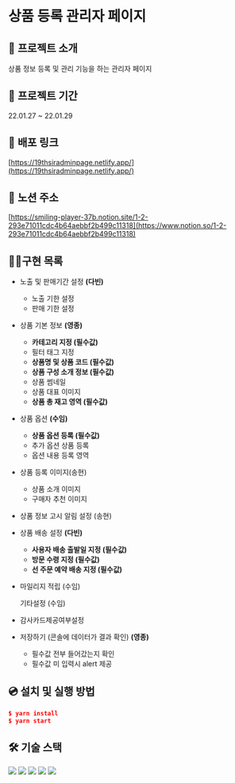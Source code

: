 # 상품 등록 관리자 페이지


## 💁 **프로젝트 소개**


상품 정보 등록 및 관리 기능을 하는 관리자 페이지

## 📆 **프로젝트 기간**


22.01.27 ~ 22.01.29

## **🔗 배포 링크**


[https://19thsiradminpage.netlify.app/](https://19thsiradminpage.netlify.app/)

## **📄 노션 주소**

[https://smiling-player-37b.notion.site/1-2-293e71011cdc4b64aebbf2b499c11318](https://www.notion.so/1-2-293e71011cdc4b64aebbf2b499c11318)

## **👩‍💻구현 목록**

- 노출 및 판매기간 설정 **(다빈)**
    - 노출 기한 설정
    - 판매 기한 설정
- 상품 기본 정보 **(영종)**
    - **카테고리 지정 (필수값)**
    - 필터 태그 지정
    - **상품명 및 상품 코드 (필수값)**
    - **상품 구성 소개 정보 (필수값)**
    - 상품 썸네일
    - 상품 대표 이미지
    - **상품 총 재고 영역 (필수값)**
- 상품 옵션 **(수임)**
    - **상품 옵션 등록 (필수값)**
    - 추가 옵션 상품 등록
    - 옵션 내용 등록 영역
- 상품 등록 이미지(송현)
    - 상품 소개 이미지
    - 구매자 추천 이미지
- 상품 정보 고시 알림 설정 (송현)
- 상품 배송 설정 **(다빈)**
    - **사용자 배송 출발일 지정 (필수값)**
    - **방문 수령 지정 (필수값)**
    - **선 주문 예약 배송 지정 (필수값)**
- 마일리지 적립 (수임)
    
    기타설정 (수임)
    
- 감사카드제공여부설정
- 저장하기 (콘솔에 데이터가 결과 확인) **(영종)**
    - 필수값 전부 들어갔는지 확인
    - 필수값 미 입력시 alert 제공

## **💿 설치 및 실행 방법**

```json
$ yarn install
$ yarn start
```

## **🛠️ 기술 스택**
<img src="https://img.shields.io/badge/html5-E34F26?style=for-the-badge&logo=html5&logoColor=white"> 
<img src="https://img.shields.io/badge/css-1572B6?style=for-the-badge&logo=css3&logoColor=white"> 
<img src="https://img.shields.io/badge/react-61DAFB?style=for-the-badge&logo=react&logoColor=black"> 
<img src="https://img.shields.io/badge/git-flow-brightgreen?style=for-the-badge&logo">
<img src="https://img.shields.io/badge/css-module-1572B6?style=for-the-badge&logo=css-module&logoColor=white">
